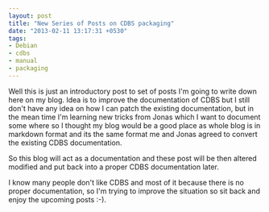 ```yaml
---
layout: post
title: "New Series of Posts on CDBS packaging"
date: "2013-02-11 13:17:31 +0530"
tags:
- Debian
- cdbs
- manual
- packaging
---
```


Well this is just an introductory post to set of posts I'm going to
write down here on my blog. Idea is to improve the documentation of
CDBS but I still don't have any idea on how I can patch the existing
documentation, but in the mean time I'm learning new tricks from Jonas
which I want to document some where so I thought my blog would be a
good place as whole blog is in markdown format and its the same format
me and Jonas agreed to convert the existing CDBS documentation.

So this blog will act as a documentation and these post will be then
altered modified and put back into a proper CDBS documentation later.

I know many people don't like CDBS and most of it because there is no
proper documentation, so I'm trying to improve the situation so sit
back and enjoy the upcoming posts :-).
